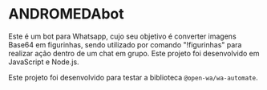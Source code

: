 # ANDROMEDAbot

Este é um bot para Whatsapp, cujo seu objetivo é converter imagens Base64 em figurinhas, sendo utilizado por comando "!figurinhas" para realizar ação dentro de um chat em grupo. Este projeto foi desenvolvido em JavaScript e Node.js.

Este projeto foi desenvolvido para testar a biblioteca `@open-wa/wa-automate`.
